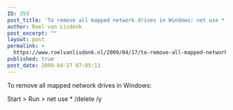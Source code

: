 ```yaml
---
ID: 353
post_title: 'To remove all mapped network drives in Windows: net use * /delete /y'
author: Roel van Lisdonk
post_excerpt: ""
layout: post
permalink: >
  https://www.roelvanlisdonk.nl/2009/04/17/to-remove-all-mapped-network-drives-in-windows-net-use-delete-y/
published: true
post_date: 2009-04-17 07:05:13
---
```

<p>To remove all mapped network drives in Windows: </p> <p>Start &gt; Run &gt; net use * /delete /y</p>